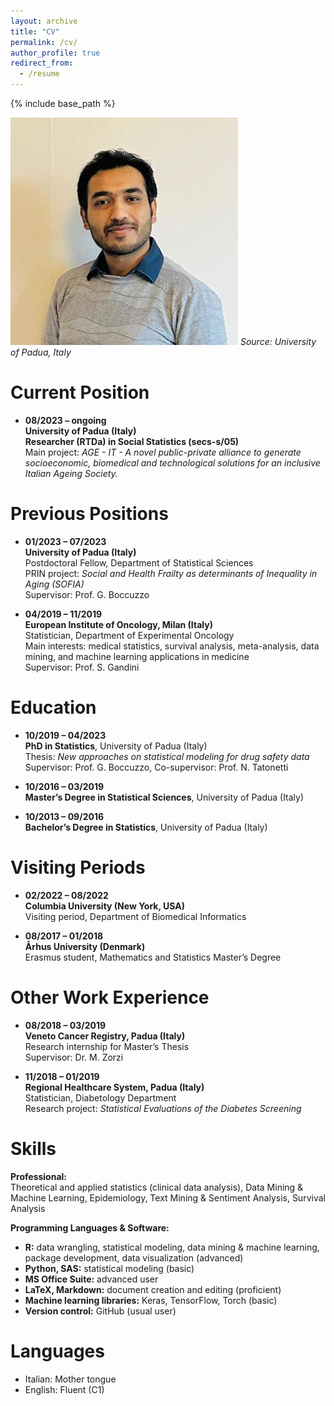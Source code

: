```yaml
---
layout: archive
title: "CV"
permalink: /cv/
author_profile: true
redirect_from:
  - /resume
---
```


{% include base_path %}
<!-- Memory picture -->
![My memory at University of Padua](/images/profile1.png)
*Source: University of Padua, Italy*

Current Position
======
* **08/2023 – ongoing**  
  **University of Padua (Italy)**  
  **Researcher (RTDa) in Social Statistics (secs-s/05)**  
  Main project: *AGE - IT - A novel public-private alliance to generate socioeconomic, biomedical and technological solutions for an inclusive Italian Ageing Society.*

Previous Positions
======
* **01/2023 – 07/2023**  
  **University of Padua (Italy)**  
  Postdoctoral Fellow, Department of Statistical Sciences  
  PRIN project: *Social and Health Frailty as determinants of Inequality in Aging (SOFIA)*  
  Supervisor: Prof. G. Boccuzzo

* **04/2019 – 11/2019**  
  **European Institute of Oncology, Milan (Italy)**  
  Statistician, Department of Experimental Oncology  
  Main interests: medical statistics, survival analysis, meta-analysis, data mining, and machine learning applications in medicine  
  Supervisor: Prof. S. Gandini

Education
======
* **10/2019 – 04/2023**  
  **PhD in Statistics**, University of Padua (Italy)  
  Thesis: *New approaches on statistical modeling for drug safety data*  
  Supervisor: Prof. G. Boccuzzo, Co-supervisor: Prof. N. Tatonetti

* **10/2016 – 03/2019**  
  **Master’s Degree in Statistical Sciences**, University of Padua (Italy)

* **10/2013 – 09/2016**  
  **Bachelor’s Degree in Statistics**, University of Padua (Italy)

Visiting Periods
======
* **02/2022 – 08/2022**  
  **Columbia University (New York, USA)**  
  Visiting period, Department of Biomedical Informatics

* **08/2017 – 01/2018**  
  **Århus University (Denmark)**  
  Erasmus student, Mathematics and Statistics Master’s Degree

Other Work Experience
======
* **08/2018 – 03/2019**  
  **Veneto Cancer Registry, Padua (Italy)**  
  Research internship for Master’s Thesis  
  Supervisor: Dr. M. Zorzi

* **11/2018 – 01/2019**  
  **Regional Healthcare System, Padua (Italy)**  
  Statistician, Diabetology Department  
  Research project: *Statistical Evaluations of the Diabetes Screening*

Skills
======
**Professional:**  
Theoretical and applied statistics (clinical data analysis), Data Mining & Machine Learning, Epidemiology, Text Mining & Sentiment Analysis, Survival Analysis

**Programming Languages & Software:**  
* **R:** data wrangling, statistical modeling, data mining & machine learning, package development, data visualization (advanced)  
* **Python, SAS:** statistical modeling (basic)  
* **MS Office Suite:** advanced user  
* **LaTeX, Markdown:** document creation and editing (proficient)  
* **Machine learning libraries:** Keras, TensorFlow, Torch (basic)  
* **Version control:** GitHub (usual user)

Languages
======
* Italian: Mother tongue  
* English: Fluent (C1)
